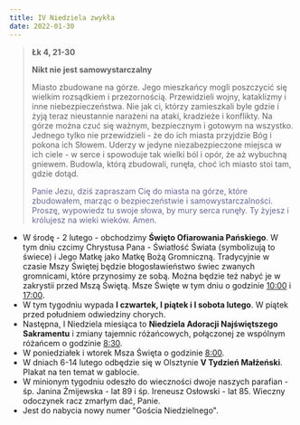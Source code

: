 ```yaml
---
title: IV Niedziela zwykła
date: 2022-01-30
---
```


> **Łk 4, 21-30**
>
> **Nikt nie jest samowystarczalny**
>
> Miasto zbudowane na górze. Jego mieszkańcy mogli poszczycić się wielkim rozsądkiem i przezornością. Przewidzieli wojny, kataklizmy i inne niebezpieczeństwa. Nie jak ci, którzy zamieszkali byle gdzie i żyją teraz nieustannie narażeni na ataki, kradzieże i konflikty. Na górze można czuć się ważnym, bezpiecznym i gotowym na wszystko. Jednego tylko nie przewidzieli - że do ich miasta przyjdzie Bóg i pokona ich Słowem. Uderzy w jedyne niezabezpieczone miejsca w ich ciele - w serce i spowoduje tak wielki ból i opór, że aż wybuchną gniewem. Budowla, którą zbudowali, runęła, choć ich miasto stoi tam, gdzie dotąd.
>
> <span style="color: #666699;"> Panie Jezu, dziś zapraszam Cię do miasta na górze, które zbudowałem, marząc o bezpieczeństwie i samowystarczalności. Proszę, wypowiedz tu swoje słowa, by mury serca runęły. Ty żyjesz i królujesz na wieki wieków. Amen.
> &nbsp;

- W środę - 2 lutego - obchodzimy **Święto Ofiarowania Pańskiego**. W tym dniu czcimy Chrystusa Pana - Światłość Świata (symbolizują to świece) i Jego Matkę jako Matkę Bożą Gromniczną. Tradycyjnie w czasie Mszy Świętej będzie błogosławieństwo świec zwanych gromnicami, które przynosimy ze sobą. Można będzie też nabyć je w zakrystii przed Mszą Świętą. Msze Święte w tym dniu o godzinie <u>10:00</u> i <u>17:00</u>.
- W tym tygodniu wypada **I czwartek, I piątek i I sobota lutego**. W piątek przed południem odwiedziny chorych.
- Następna, I Niedziela miesiąca to **Niedziela Adoracji Najświętszego Sakramentu** i zmiany tajemnic różańcowych, połączonej ze wspólnym różańcem o godzinie <u>8:30</u>.
- W poniedziałek i wtorek Msza Święta o godzinie <u>8:00</u>.
- W dniach 6-14 lutego odbędzie się w Olsztynie **V Tydzień Małżeński**. Plakat na ten temat w gablocie.
- W minionym tygodniu odeszło do wieczności dwoje naszych parafian - śp. Janina Żmijewska - lat 89 i śp. Ireneusz Osłowski - lat 85. Wieczny odoczynek racz zmarłym dać, Panie.
- Jest do nabycia nowy numer "Gościa Niedzielnego".
